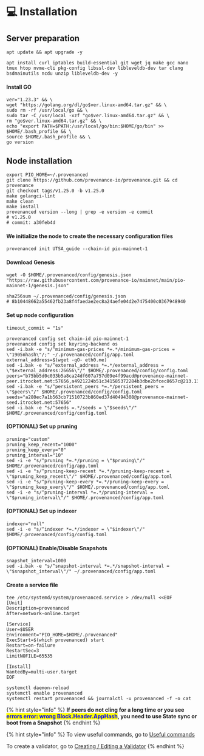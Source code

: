 # 💻 Installation

## Server preparation

```shell
apt update && apt upgrade -y
```

```shell
apt install curl iptables build-essential git wget jq make gcc nano tmux htop nvme-cli pkg-config libssl-dev libleveldb-dev tar clang bsdmainutils ncdu unzip libleveldb-dev -y
```

#### Install GO

```shell
ver="1.23.3" && \
wget "https://golang.org/dl/go$ver.linux-amd64.tar.gz" && \
sudo rm -rf /usr/local/go && \
sudo tar -C /usr/local -xzf "go$ver.linux-amd64.tar.gz" && \
rm "go$ver.linux-amd64.tar.gz" && \
echo "export PATH=$PATH:/usr/local/go/bin:$HOME/go/bin" >> $HOME/.bash_profile && \
source $HOME/.bash_profile && \
go version
```

## Node installation

```shell
export PIO_HOME=~/.provenanced
git clone https://github.com/provenance-io/provenance.git && cd provenance
git checkout tags/v1.25.0 -b v1.25.0
make golangci-lint
make clean
make install
provenanced version --long | grep -e version -e commit
# v1.25.0
# commit: a30feb4d
```

#### We initialize the node to create the necessary configuration files

```shell
provenanced init UTSA_guide --chain-id pio-mainnet-1
```

#### Download Genesis

```shell
wget -O $HOME/.provenanced/config/genesis.json "https://raw.githubusercontent.com/provenance-io/mainnet/main/pio-mainnet-1/genesis.json"

sha256sum ~/.provenanced/config/genesis.json
# 8b10448662a55462fb23a8f4faedae2ec8a24aefe04d2e7475400c0367948940
```

#### Set up node configuration

```
timeout_commit = "1s"
```

```shell
provenanced config set chain-id pio-mainnet-1
provenanced config set keyring-backend os
sed -i.bak -e "s/^minimum-gas-prices *=.*/minimum-gas-prices = \"1905nhash\"/;" ~/.provenanced/config/app.toml
external_address=$(wget -qO- eth0.me)
sed -i.bak -e "s/^external_address *=.*/external_address = \"$external_address:26656\"/" $HOME/.provenanced/config/config.toml
peers="b75bb5d0c033b5a8ca24df607a757d09e4f99acd@provenance-mainnet-peer.itrocket.net:57656,a4921224b51c341585372284b3dbe2bfcec8657c@213.133.100.93:27056"
sed -i.bak -e "s/^persistent_peers *=.*/persistent_peers = \"$peers\"/" $HOME/.provenanced/config/config.toml
seeds="a280ec7a1b563cb71510723b860ed37d40494308@provenance-mainnet-seed.itrocket.net:57656"
sed -i.bak -e "s/^seeds =.*/seeds = \"$seeds\"/" $HOME/.provenanced/config/config.toml
```

#### (OPTIONAL) Set up pruning

```shell
pruning="custom"
pruning_keep_recent="1000"
pruning_keep_every="0"
pruning_interval="10"
sed -i -e "s/^pruning *=.*/pruning = \"$pruning\"/" $HOME/.provenanced/config/app.toml
sed -i -e "s/^pruning-keep-recent *=.*/pruning-keep-recent = \"$pruning_keep_recent\"/" $HOME/.provenanced/config/app.toml
sed -i -e "s/^pruning-keep-every *=.*/pruning-keep-every = \"$pruning_keep_every\"/" $HOME/.provenanced/config/app.toml
sed -i -e "s/^pruning-interval *=.*/pruning-interval = \"$pruning_interval\"/" $HOME/.provenanced/config/app.toml
```

#### (OPTIONAL) Set up indexer

```shell
indexer="null"
sed -i -e "s/^indexer *=.*/indexer = \"$indexer\"/" $HOME/.provenanced/config/config.toml
```

#### (OPTIONAL) Enable/Disable Snapshots

```shell
snapshot_interval=1000
sed -i.bak -e "s/^snapshot-interval *=.*/snapshot-interval = \"$snapshot_interval\"/" ~/.provenanced/config/app.toml
```

#### Create a service file

```shell
tee /etc/systemd/system/provenanced.service > /dev/null <<EOF
[Unit]
Description=provenanced
After=network-online.target

[Service]
User=$USER
Environment="PIO_HOME=$HOME/.provenanced"
ExecStart=$(which provenanced) start
Restart=on-failure
RestartSec=3
LimitNOFILE=65535

[Install]
WantedBy=multi-user.target
EOF
```

```shell
systemctl daemon-reload
systemctl enable provenanced
systemctl restart provenanced && journalctl -u provenanced -f -o cat
```

{% hint style="info" %}
**If peers do not cling for a long time or you see&#x20;**<mark style="color:blue;">**errors error: wrong Block.Header.AppHash**</mark>**, you need to use State sync or boot from a Snapshot**
{% endhint %}

{% hint style="info" %}
To view useful commands, go to [Useful commands](https://utsa.gitbook.io/services/cosmos-wiki/useful-commands)

To create a validator, go to [Creating / Editing a Validator](https://utsa.gitbook.io/services/cosmos-wiki/creating-editing-a-validator)
{% endhint %}
